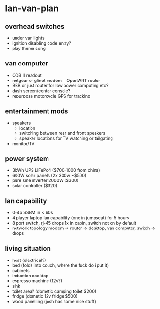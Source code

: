# lan-van-plan

## overhead switches
 - under van lights
 - ignition disabling code entry?
 - play theme song
 
## van computer
 - ODB II readout
 - netgear or glinet modem + OpenWRT router
 - BBB or just router for low power computing etc?
 - dash screen/center console?
 - repurpose motorcycle GPS for tracking

## entertainment mods
 - speakers
   + location
   + switching between rear and front speakers
   + speaker locations for TV watching or tailgating
 - monitor/TV

## power system
 - 3kWh UPS LiFePo4 ($700-1000 from china)
 - 600W solar panels (2x 300w ~$500)
 - pure sine inverter 2000W ($300)
 - solar controller ($320)

## lan capability
 + 0-4p SSBM in < 60s
 + 4 player laptop lan capability (one in jumpseat) for 5 hours
 + 8 port switch, rj-45 drops 1x in cabin, switch not on by default
 + network topology modem -> router -> desktop, van computer, switch -> drops

## living situation
 - heat (electrical?)
 - bed (folds into couch, where the fuck do i put it)
 - cabinets
 - induction cooktop
 - espresso machine (12v?)
 - sink
 - toilet area? (dometic camping toilet $200)
 - fridge (dometic 12v fridge $500)
 - wood panelling (josh has some nice stuff)
